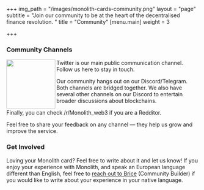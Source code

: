 +++
img_path = "/images/monolith-cards-community.png"
layout = "page"
subtitle = "Join our community to be at the heart of the decentralised finance revolution. "
title = "Community"
[menu.main]
weight = 3

+++
### Community Channels


<a href= "https://twitter.com/monolith_web3"><img src="/images/twitter.png" align = "left" width = 128px height = 128px></a> Twitter is our main public communication channel. Follow us here to stay in touch.

Our community hangs out on our Discord/Telegram. Both channels are bridged together. We also have several other channels on our Discord to entertain broader discussions about blockchains.

Finally, you can check /r/Monolith_web3 if you are a Redditor.

Feel free to share your feedback on any channel — they help us grow and improve the service.

### Get Involved

Loving your Monolith card? Feel free to write about it and let us know! If you enjoy your experience with Monolith, and speak an European language different than English, feel free to [reach out to Brice](mailto:brice@monolith.xyz) (Community Builder) if you would like to write about your experience in your native language.